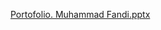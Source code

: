 [Portofolio. Muhammad Fandi.pptx](https://github.com/user-attachments/files/16243217/Portofolio.Muhammad.Fandi.pptx)
